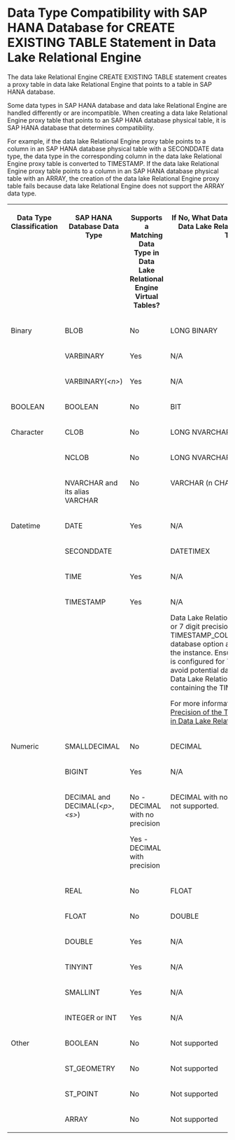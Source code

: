 <!-- loioa23b640df2c44dfa96a2ffe08faf9496 -->

# Data Type Compatibility with SAP HANA Database for CREATE EXISTING TABLE Statement in Data Lake Relational Engine

The data lake Relational Engine CREATE EXISTING TABLE statement creates a proxy table in data lake Relational Engine that points to a table in SAP HANA database.



Some data types in SAP HANA database and data lake Relational Engine are handled differently or are incompatible. When creating a data lake Relational Engine proxy table that points to an SAP HANA database physical table, it is SAP HANA database that determines compatibility.

For example, if the data lake Relational Engine proxy table points to a column in an SAP HANA database physical table with a SECONDDATE data type, the data type in the corresponding column in the data lake Relational Engine proxy table is converted to TIMESTAMP. If the data lake Relational Engine proxy table points to a column in an SAP HANA database physical table with an ARRAY, the creation of the data lake Relational Engine proxy table fails because data lake Relational Engine does not support the ARRAY data type.


<table>
<tr>
<th valign="top">

Data Type Classification

</th>
<th valign="top">

SAP HANA Database Data Type

</th>
<th valign="top">

Supports a Matching Data Type in Data Lake Relational Engine Virtual Tables?

</th>
<th valign="top">

If No, What Data Type Is Substituted in Data Lake Relational Engine Virtual Tables?

</th>
</tr>
<tr>
<td valign="top" rowspan="3">

Binary

</td>
<td valign="top">

BLOB

</td>
<td valign="top">

No

</td>
<td valign="top">

LONG BINARY

</td>
</tr>
<tr>
<td valign="top">

VARBINARY

</td>
<td valign="top">

Yes

</td>
<td valign="top">

N/A

</td>
</tr>
<tr>
<td valign="top">

VARBINARY\(*<n\>*\)

</td>
<td valign="top">

Yes

</td>
<td valign="top">

N/A

</td>
</tr>
<tr>
<td valign="top">

BOOLEAN

</td>
<td valign="top">

BOOLEAN

</td>
<td valign="top">

No

</td>
<td valign="top">

BIT

</td>
</tr>
<tr>
<td valign="top" rowspan="3">

Character

</td>
<td valign="top">

CLOB

</td>
<td valign="top">

No

</td>
<td valign="top">

LONG NVARCHAR

</td>
</tr>
<tr>
<td valign="top">

NCLOB

</td>
<td valign="top">

No

</td>
<td valign="top">

LONG NVARCHAR

</td>
</tr>
<tr>
<td valign="top">

NVARCHAR and its alias VARCHAR

</td>
<td valign="top">

No

</td>
<td valign="top">

VARCHAR \(n CHAR\)

</td>
</tr>
<tr>
<td valign="top" rowspan="4">

Datetime

</td>
<td valign="top">

DATE

</td>
<td valign="top">

Yes

</td>
<td valign="top">

N/A

</td>
</tr>
<tr>
<td valign="top">

SECONDDATE

</td>
<td valign="top">

 

</td>
<td valign="top">

DATETIMEX

</td>
</tr>
<tr>
<td valign="top">

TIME

</td>
<td valign="top">

Yes

</td>
<td valign="top">

N/A

</td>
</tr>
<tr>
<td valign="top">

TIMESTAMP

</td>
<td valign="top">

Yes

</td>
<td valign="top">

N/A

Data Lake Relational Engine supports 6 or 7 digit precision, depending on the TIMESTAMP\_COLUMNS\_AS\_DATETIMEX database option and the configuration of the instance. Ensure that your instance is configured for 7 digit precision to avoid potential data loss when creating Data Lake Relational Engine proxy tables containing the TIMESTAMP data type.

For more information, see [Decimal Precision of the TIMESTAMP Data Type in Data Lake Relational Engine](../020-sql-data-types/decimal-precision-of-the-timestamp-data-type-in-data-lake-relational-engine-520ce6c.md).

</td>
</tr>
<tr>
<td valign="top" rowspan="9">

Numeric

</td>
<td valign="top">

SMALLDECIMAL

</td>
<td valign="top">

No

</td>
<td valign="top">

DECIMAL

</td>
</tr>
<tr>
<td valign="top">

BIGINT

</td>
<td valign="top">

Yes

</td>
<td valign="top">

N/A

</td>
</tr>
<tr>
<td valign="top">

DECIMAL and DECIMAL\(*<p\>*,*<s\>*\)

</td>
<td valign="top">

No - DECIMAL with no precision

Yes - DECIMAL with precision

</td>
<td valign="top">

DECIMAL with no precision and scale is not supported.

</td>
</tr>
<tr>
<td valign="top">

REAL

</td>
<td valign="top">

No

</td>
<td valign="top">

FLOAT

</td>
</tr>
<tr>
<td valign="top">

FLOAT

</td>
<td valign="top">

No

</td>
<td valign="top">

DOUBLE

</td>
</tr>
<tr>
<td valign="top">

DOUBLE

</td>
<td valign="top">

Yes

</td>
<td valign="top">

N/A

</td>
</tr>
<tr>
<td valign="top">

TINYINT

</td>
<td valign="top">

Yes

</td>
<td valign="top">

N/A

</td>
</tr>
<tr>
<td valign="top">

SMALLINT

</td>
<td valign="top">

Yes

</td>
<td valign="top">

N/A

</td>
</tr>
<tr>
<td valign="top">

INTEGER or INT

</td>
<td valign="top">

Yes

</td>
<td valign="top">

N/A

</td>
</tr>
<tr>
<td valign="top" rowspan="4">

Other

</td>
<td valign="top">

BOOLEAN

</td>
<td valign="top">

No

</td>
<td valign="top">

Not supported

</td>
</tr>
<tr>
<td valign="top">

ST\_GEOMETRY

</td>
<td valign="top">

No

</td>
<td valign="top">

Not supported

</td>
</tr>
<tr>
<td valign="top">

ST\_POINT

</td>
<td valign="top">

No

</td>
<td valign="top">

Not supported

</td>
</tr>
<tr>
<td valign="top">

ARRAY

</td>
<td valign="top">

No

</td>
<td valign="top">

Not supported

</td>
</tr>
</table>

